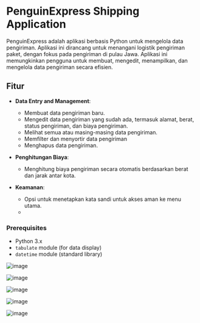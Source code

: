 
# PenguinExpress Shipping Application

PenguinExpress adalah aplikasi berbasis Python untuk mengelola data pengiriman. Aplikasi ini dirancang untuk menangani logistik pengiriman paket, dengan fokus pada pengiriman di pulau Jawa. Aplikasi ini memungkinkan pengguna untuk membuat, mengedit, menampilkan, dan mengelola data pengiriman secara efisien.

## Fitur

- **Data Entry and Management**:
  - Membuat data pengiriman baru.
  - Mengedit data pengiriman yang sudah ada, termasuk alamat, berat, status pengiriman, dan biaya pengiriman.
  - Melihat semua atau masing-masing data pengiriman.
  - Memfilter dan menyortir data pengiriman
  - Menghapus data pengiriman.

- **Penghitungan Biaya**:
  - Menghitung biaya pengiriman secara otomatis berdasarkan berat dan jarak antar kota.
    
- **Keamanan**:
  - Opsi untuk menetapkan kata sandi untuk akses aman ke menu utama.
  - 
### Prerequisites

- Python 3.x
- `tabulate` module (for data display)
- `datetime` module (standard library)


![image](https://github.com/user-attachments/assets/9ee605fb-0492-494b-8488-90aa9a8c69bf)

![image](https://github.com/user-attachments/assets/b265c377-6c3e-4d32-9b18-37d330955a6d)

![image](https://github.com/user-attachments/assets/2ecef4e0-9b97-493e-9258-fdcc9f23e8e7)

![image](https://github.com/user-attachments/assets/95a0d11d-ffa8-46cc-bb4b-0c13eaf842c4)

![image](https://github.com/user-attachments/assets/5dfe537f-d1cb-4729-addf-3fefe6d3363c)

